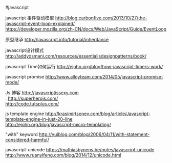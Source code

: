 #javascript

javascript 事件驱动模型  http://blog.carbonfive.com/2013/10/27/the-javascript-event-loop-explained/<br/>
https://developer.mozilla.org/zh-CN/docs/Web/JavaScript/Guide/EventLoop

原型继承  http://javascript.info/tutorial/inheritance

javascript设计模式 http://addyosmani.com/resources/essentialjsdesignpatterns/book/

javascript Time如何运行 http://ejohn.org/blog/how-javascript-timers-work/

javascript promise http://www.alloyteam.com/2014/05/javascript-promise-mode/

Js 博客  http://javascriptissexy.com<br/>.    http://superherojs.com/  <br/> http://code.tutsplus.com/

js template engine  http://krasimirtsonev.com/blog/article/Javascript-template-engine-in-just-20-line<br/>
http://ejohn.org/blog/javascript-micro-templating/

"with" keyword  http://yuiblog.com/blog/2006/04/11/with-statement-considered-harmful/ <br/>

javascript-unicode   https://mathiasbynens.be/notes/javascript-unicode<br/>http://www.ruanyifeng.com/blog/2014/12/unicode.html
